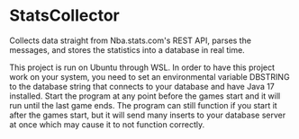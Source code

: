# StatsCollector
Collects data straight from Nba.stats.com's REST API, parses the messages, and stores the statistics into a database in real time.

This project is run on Ubuntu through WSL. In order to have this project work on your system, you need to set an environmental variable DBSTRING to the database string that connects to your database and have Java 17 installed. Start the program at any point before the games start and it will run until the last game ends. The program can still function if you start it after the games start, but it will send many inserts to your database server at once which may cause it to not function correctly.
